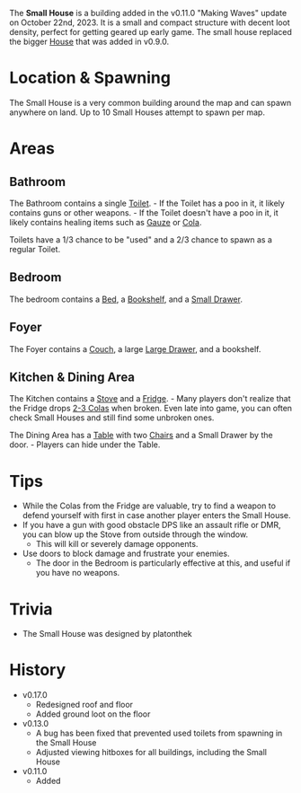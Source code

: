 The **Small House** is a building added in the v0.11.0 "Making Waves" update on October 22nd, 2023. It is a small and compact structure with decent loot density, perfect for getting geared up early game. The small house replaced the bigger [House](/buildings/house) that was added in v0.9.0.

# Location & Spawning

The Small House is a very common building around the map and can spawn anywhere on land. Up to 10 Small Houses attempt to spawn per map.

# Areas

## Bathroom

The Bathroom contains a single [Toilet](/obstacles/toilet). - If the Toilet has a poo in it, it likely contains guns or other weapons. - If the Toilet doesn't have a poo in it, it likely contains healing items such as [Gauze](/healing/gauze) or [Cola](/healing/cola).

Toilets have a 1/3 chance to be "used" and a 2/3 chance to spawn as a regular Toilet.

## Bedroom

The bedroom contains a [Bed](/obstacles/bed), a [Bookshelf](/obstacles/bookshelf), and a [Small Drawer](/obstacles/small_drawer).

## Foyer

The Foyer contains a [Couch](/obstacles/couch), a large [Large Drawer](/obstacles/large_drawer), and a bookshelf.

## Kitchen & Dining Area

The Kitchen contains a [Stove](/obstacles/stove) and a [Fridge](/obstacles/fridge). - Many players don't realize that the Fridge drops [2-3 Colas](/loot#fridge) when broken. Even late into game, you can often check Small Houses and still find some unbroken ones.

The Dining Area has a [Table](/obstacles/table) with two [Chairs](/obstacles/chair) and a Small Drawer by the door. - Players can hide under the Table.

# Tips

- While the Colas from the Fridge are valuable, try to find a weapon to defend yourself with first in case another player enters the Small House.
- If you have a gun with good obstacle DPS like an assault rifle or DMR, you can blow up the Stove from outside through the window.
  - This will kill or severely damage opponents.
- Use doors to block damage and frustrate your enemies.
  - The door in the Bedroom is particularly effective at this, and useful if you have no weapons.

# Trivia

- The Small House was designed by platonthek

# History

- v0.17.0
  - Redesigned roof and floor
  - Added ground loot on the floor
- v0.13.0
  - A bug has been fixed that prevented used toilets from spawning in the Small House
  - Adjusted viewing hitboxes for all buildings, including the Small House
- v0.11.0
  - Added

